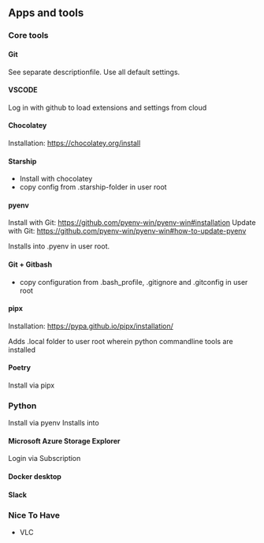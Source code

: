 ## Apps and tools
### Core tools
#### Git
See separate descriptionfile. Use all default settings.

#### VSCODE
Log in with github to load extensions and settings from cloud

#### Chocolatey
Installation: https://chocolatey.org/install

#### Starship
- Install with chocolatey
- copy config from .starship-folder in user root

#### pyenv
Install with Git: https://github.com/pyenv-win/pyenv-win#installation
Update with Git: https://github.com/pyenv-win/pyenv-win#how-to-update-pyenv

Installs into .pyenv in user root.

#### Git + Gitbash
- copy configuration from .bash_profile, .gitignore and .gitconfig in user root

#### pipx
Installation: https://pypa.github.io/pipx/installation/

Adds .local folder to user root wherein python commandline tools are installed

#### Poetry
Install via pipx

### Python
Install via pyenv
Installs into

#### Microsoft Azure Storage Explorer
Login via Subscription

#### Docker desktop

#### Slack

### Nice To Have
- VLC


